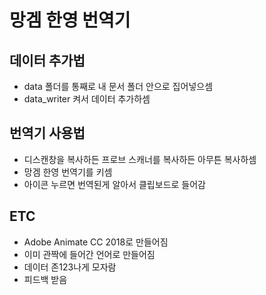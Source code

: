 # 망겜 한영 번역기  

## 데이터 추가법  

* data 폴더를 통째로 내 문서 폴더 안으로 집어넣으셈  
* data_writer 켜서 데이터 추가하셈  

## 번역기 사용법  

* 디스캔창을 복사하든 프로브 스캐너를 복사하든 아무튼 복사하셈  
* 망겜 한영 번역기를 키셈  
* 아이콘 누르면 번역된게 알아서 클립보드로 들어감  

## ETC  

* Adobe Animate CC 2018로 만들어짐
* 이미 관짝에 들어간 언어로 만들어짐  
* 데이터 존123나게 모자람
* 피드백 받음
